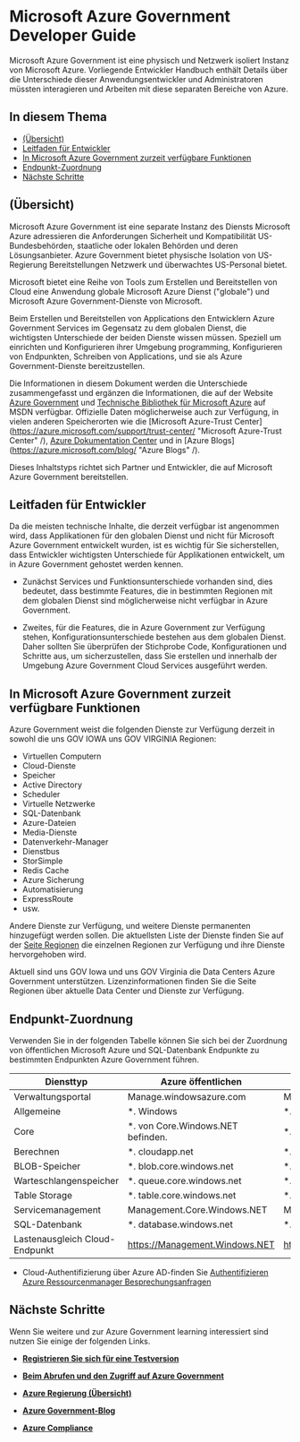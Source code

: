 <properties 
    pageTitle="Leitfaden für Azure Government Entwickler" 
    description="Dies stellt einen Vergleich der Features und Hinweise zur Entwicklung von Applications für Azure Government" 
    services="" 
    cloud="gov"
    documentationCenter="" 
    authors="Joharve2" 
    manager="Chrisnie" 
    editor=""/>

<tags 
    ms.service="multiple" 
    ms.devlang="na" 
    ms.topic="article" 
    ms.tgt_pltfrm="na" 
    ms.workload="azure-government" 
    ms.date="10/29/2015" 
    ms.author="jharve"/>


#  <a name="microsoft-azure-government-developer-guide"></a>Microsoft Azure Government Developer Guide 

<p> Microsoft Azure Government ist eine physisch und Netzwerk isoliert Instanz von Microsoft Azure.  Vorliegende Entwickler Handbuch enthält Details über die Unterschiede dieser Anwendungsentwickler und Administratoren müssten interagieren und Arbeiten mit diese separaten Bereiche von Azure.

<!--Table of contents for topic, the words in brackets must match the heading wording exactly-->


## <a name="in-this-topic"></a>In diesem Thema


+ [(Übersicht)](#Overview)
+ [Leitfaden für Entwickler](#Guidance)
+ [In Microsoft Azure Government zurzeit verfügbare Funktionen](#Features)
+ [Endpunkt-Zuordnung](#Endpoint)
+ [Nächste Schritte](#next)


## <a name="a-nameoverviewaoverview"></a><a name="Overview"></a>(Übersicht)

Microsoft Azure Government ist eine separate Instanz des Diensts Microsoft Azure adressieren die Anforderungen Sicherheit und Kompatibilität US-Bundesbehörden, staatliche oder lokalen Behörden und deren Lösungsanbieter. Azure Government bietet physische Isolation von US-Regierung Bereitstellungen Netzwerk und überwachtes US-Personal bietet. 

Microsoft bietet eine Reihe von Tools zum Erstellen und Bereitstellen von Cloud eine Anwendung globale Microsoft Azure Dienst ("globale") und Microsoft Azure Government-Dienste von Microsoft.

Beim Erstellen und Bereitstellen von Applications den Entwicklern Azure Government Services im Gegensatz zu dem globalen Dienst, die wichtigsten Unterschiede der beiden Dienste wissen müssen.  Speziell um einrichten und Konfigurieren ihrer Umgebung programming, Konfigurieren von Endpunkten, Schreiben von Applications, und sie als Azure Government-Dienste bereitzustellen.

Die Informationen in diesem Dokument werden die Unterschiede zusammengefasst und ergänzen die Informationen, die auf der Website [Azure Government](http://www.azure.com/gov "Azure Government") und [Technische Bibliothek für Microsoft Azure](http://msdn.microsoft.com/cloud-app-development-msdn "MSDN") auf MSDN verfügbar. Offizielle Daten möglicherweise auch zur Verfügung, in vielen anderen Speicherorten wie die [Microsoft Azure-Trust Center] (https://azure.microsoft.com/support/trust-center/ "Microsoft Azure-Trust Center" /), [Azure Dokumentation Center](https://azure.microsoft.com/documentation/) und in [Azure Blogs] (https://azure.microsoft.com/blog/ "Azure Blogs" /). 

Dieses Inhaltstyps richtet sich Partner und Entwickler, die auf Microsoft Azure Government bereitstellen.



## <a name="a-nameguidanceaguidance-for-developers"></a><a name="Guidance"></a>Leitfaden für Entwickler
Da die meisten technische Inhalte, die derzeit verfügbar ist angenommen wird, dass Applikationen für den globalen Dienst und nicht für Microsoft Azure Government entwickelt wurden, ist es wichtig für Sie sicherstellen, dass Entwickler wichtigsten Unterschiede für Applikationen entwickelt, um in Azure Government gehostet werden kennen.

- Zunächst Services und Funktionsunterschiede vorhanden sind, dies bedeutet, dass bestimmte Features, die in bestimmten Regionen mit dem globalen Dienst sind möglicherweise nicht verfügbar in Azure Government.

- Zweites, für die Features, die in Azure Government zur Verfügung stehen, Konfigurationsunterschiede bestehen aus dem globalen Dienst.  Daher sollten Sie überprüfen der Stichprobe Code, Konfigurationen und Schritte aus, um sicherzustellen, dass Sie erstellen und innerhalb der Umgebung Azure Government Cloud Services ausgeführt werden.


## <a name="a-namefeaturesa-features-currently-available-in-microsoft-azure-government"></a><a name="Features"></a>In Microsoft Azure Government zurzeit verfügbare Funktionen
Azure Government weist die folgenden Dienste zur Verfügung derzeit in sowohl die uns GOV IOWA uns GOV VIRGINIA Regionen:

- Virtuellen Computern
- Cloud-Dienste
- Speicher
- Active Directory
- Scheduler
- Virtuelle Netzwerke
- SQL-Datenbank
- Azure-Dateien
- Media-Dienste
- Datenverkehr-Manager
- Dienstbus
- StorSimple
- Redis Cache
- Azure Sicherung
- Automatisierung
- ExpressRoute
- usw.

Andere Dienste zur Verfügung, und weitere Dienste permanenten hinzugefügt werden sollen.  Die aktuellsten Liste der Dienste finden Sie auf der [Seite Regionen](https://azure.microsoft.com/regions/#services) die einzelnen Regionen zur Verfügung und ihre Dienste hervorgehoben wird.  

Aktuell sind uns GOV Iowa und uns GOV Virginia die Data Centers Azure Government unterstützen.  Lizenzinformationen finden Sie die Seite Regionen über aktuelle Data Center und Dienste zur Verfügung.

## <a name="a-nameendpointaendpoint-mapping"></a><a name="Endpoint"></a>Endpunkt-Zuordnung

Verwenden Sie in der folgenden Tabelle können Sie sich bei der Zuordnung von öffentlichen Microsoft Azure und SQL-Datenbank Endpunkte zu bestimmten Endpunkten Azure Government führen.


Diensttyp|Azure öffentlichen|Azure Government
---|---|---
Verwaltungsportal|Manage.windowsazure.com|Manage.windowsazure.US
Allgemeine|*. Windows|*. usgovcloudapi.net
Core|*. von Core.Windows.NET befinden.|*. core.usgovcloudapi.net
Berechnen|*. cloudapp.net|*. usgovcloudapp.net
BLOB-Speicher|*. blob.core.windows.net|   *. blob.core.usgovcloudapi.net
Warteschlangenspeicher|*. queue.core.windows.net|*. queue.core.usgovcloudapi.net
Table Storage|*. table.core.windows.net|*. table.core.usgovcloudapi.net
Servicemanagement|Management.Core.Windows.NET|Management.Core.usgovcloudapi.NET
SQL-Datenbank|*. database.windows.net|*. database.usgovcloudapi.net
Lastenausgleich Cloud-Endpunkt|https://Management.Windows.NET|https://Management.usgovcloudapi.NET  

* Cloud-Authentifizierung über Azure AD-finden Sie [Authentifizieren Azure Ressourcenmanager Besprechungsanfragen](https://msdn.microsoft.com/library/azure/dn790557.aspx)

## <a name="a-namenextanext-steps"></a><a name="next"></a>Nächste Schritte

Wenn Sie weitere und zur Azure Government learning interessiert sind nutzen Sie einige der folgenden Links.

- **[Registrieren Sie sich für eine Testversion](https://azuregov.microsoft.com/trial/azuregovtrial)**

- **[Beim Abrufen und den Zugriff auf Azure Government](http://azure.com/gov)**

- **[Azure Regierung (Übersicht)](/azure-government-overview)**

- **[Azure Government-Blog](http://blogs.msdn.com/b/azuregov/)**

- **[Azure Compliance](https://azure.microsoft.com/support/trust-center/compliance/)**

<!--Anchors-->



<!-- Images. -->

[1]: ./media/azure-government-developer-guide/publisherguide.png


<!--Link references-->
[Link 1 to another azure.microsoft.com documentation topic]: virtual-machines-windows-hero-tutorial.md
[Link 2 to another azure.microsoft.com documentation topic]: web-sites-custom-domain-name.md
[Link 3 to another azure.microsoft.com documentation topic]: storage-whatis-account.md
